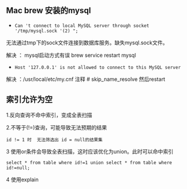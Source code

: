 
## Mac brew 安装的mysql
* `Can 't connect to local MySQL server through socket '/tmp/mysql.sock '(2) ";`

无法通过tmp下的sock文件连接到数据库服务。缺失mysql.sock文件。

解决 ： mysql启动方式有误 brew service restart mysql

* `Host '127.0.0.1' is not allowed to connect to this MySQL server`

解决 ：/usr/local/etc/my.cnf  注释 # skip_name_resolve 然后restart


## 索引允许为空
1.反向查询不命中索引，变成全表扫描

2.不等于(!=)查询，可能导致无法预期的结果

    id != 1 时  无法筛选出 id = null的结果集

3 使用or条件会导致全表扫描，这时应该优化为union。此时可以命中索引

    select * from table where id!=1 union select * from table where id!=null;

4 使用explain
